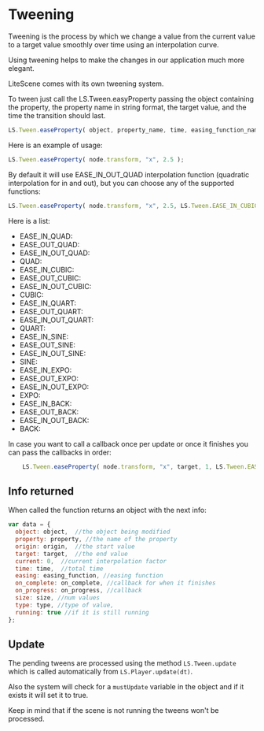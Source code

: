 # Tweening #

Tweening is the process by which we change a value from the current value to a target value smoothly over time using an interpolation curve.

Using tweening helps to make the changes in our application much more elegant.

LiteScene comes with its own tweening system.

To tween just call the LS.Tween.easyProperty passing the object containing the property, the property name in string format, the target value, and the time the transition should last.

```js
LS.Tween.easeProperty( object, property_name, time, easing_function_name, on_complete, on_progress );
```

Here is an example of usage:

```js
LS.Tween.easeProperty( node.transform, "x", 2.5 );
```

By default it will use EASE_IN_OUT_QUAD interpolation function (quadratic interpolation for in and out), but you can choose any of the supported functions:

```javascript
LS.Tween.easeProperty( node.transform, "x", 2.5, LS.Tween.EASE_IN_CUBIC );
```
Here is a list:

- EASE_IN_QUAD:
- EASE_OUT_QUAD: 
- EASE_IN_OUT_QUAD: 
- QUAD: 
- EASE_IN_CUBIC: 
- EASE_OUT_CUBIC: 
- EASE_IN_OUT_CUBIC: 
- CUBIC: 
- EASE_IN_QUART:
- EASE_OUT_QUART: 
- EASE_IN_OUT_QUART: 
- QUART: 
- EASE_IN_SINE: 
- EASE_OUT_SINE: 
- EASE_IN_OUT_SINE: 
- SINE: 
- EASE_IN_EXPO:
- EASE_OUT_EXPO:
- EASE_IN_OUT_EXPO:
- EXPO: 
- EASE_IN_BACK: 
- EASE_OUT_BACK:
- EASE_IN_OUT_BACK:
- BACK: 

In case you want to call a callback once per update or once it finishes you can pass the callbacks in order:

```javascript
  	LS.Tween.easeProperty( node.transform, "x", target, 1, LS.Tween.EASE_IN_CUBIC, on_complete, on_progress );
```

## Info returned

When called the function returns an object with the next info:
```js
var data = { 
  object: object,  //the object being modified
  property: property, //the name of the property
  origin: origin,  //the start value
  target: target,  //the end value
  current: 0,  //current interpolation factor
  time: time,  //total time
  easing: easing_function, //easing function 
  on_complete: on_complete, //callback for when it finishes
  on_progress: on_progress, //callback
  size: size, //num values
  type: type, //type of value,
  running: true //if it is still running
};
```

## Update ##

The pending tweens are processed using the method ```LS.Tween.update``` which is called automatically from ```LS.Player.update(dt)```.

Also the system will check for a ```mustUpdate``` variable in the object and if it exists it will set it to true.

Keep in mind that if the scene is not running the tweens won't be processed.
